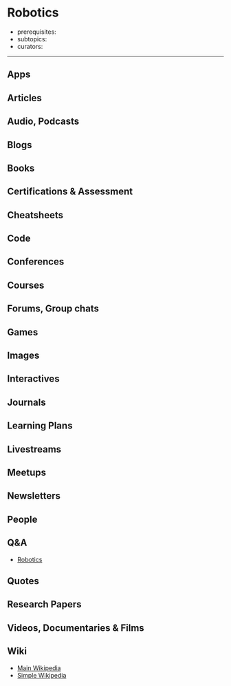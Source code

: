 # Robotics

- prerequisites:
- subtopics:
- curators:

------

## Apps

## Articles

## Audio, Podcasts

## Blogs

## Books

## Certifications & Assessment

## Cheatsheets

## Code

## Conferences

## Courses

## Forums, Group chats

## Games

## Images

## Interactives

## Journals

## Learning Plans

## Livestreams

## Meetups

## Newsletters

## People

## Q&A

- [Robotics](https://robotics.stackexchange.com)

## Quotes

## Research Papers

## Videos, Documentaries & Films

## Wiki

- [Main Wikipedia](https://en.wikipedia.org/wiki/Robotics)
- [Simple Wikipedia](https://simple.wikipedia.org/wiki/Robotics)

